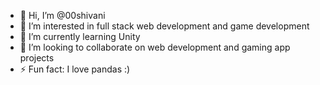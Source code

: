 - 👋 Hi, I’m @00shivani
- 👀 I’m interested in full stack web development and game development
- 🌱 I’m currently learning Unity
- 💞️ I’m looking to collaborate on web development and gaming app projects
- ⚡ Fun fact: I love pandas :)

<!---
00shivani/00shivani is a ✨ special ✨ repository because its `README.md` (this file) appears on your GitHub profile.
You can click the Preview link to take a look at your changes.
--->
